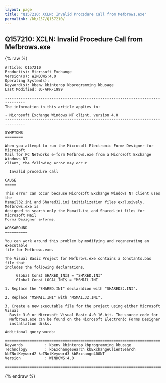 ```yaml
---
layout: page
title: "Q157210: XCLN: Invalid Procedure Call from Mefbrows.exe"
permalink: /kb/157/Q157210/
---
```


## Q157210: XCLN: Invalid Procedure Call from Mefbrows.exe

{% raw %}

	Article: Q157210
	Product(s): Microsoft Exchange
	Version(s): WINDOWS:4.0
	Operating System(s): 
	Keyword(s): kbenv kbinterop kbprogramming kbusage
	Last Modified: 06-APR-1999
	
	-------------------------------------------------------------------------------
	The information in this article applies to:
	
	- Microsoft Exchange Windows NT client, version 4.0 
	-------------------------------------------------------------------------------
	
	SYMPTOMS
	========
	
	When you attempt to run the Microsoft Electronic Forms Designer for Microsoft
	Mail for PC Networks e-form Mefbrows.exe from a Microsoft Exchange Windows NT
	client, the following error may occur.
	
	  Invalid procedure call
	
	CAUSE
	=====
	
	This error can occur because Microsoft Exchange Windows NT client uses the
	Msmail32.ini and Shared32.ini initialization files exclusively. Mefbrows.exe is
	designed to search only the Msmail.ini and Shared.ini files for Microsoft Mail
	Forms Designer e-forms.
	
	WORKAROUND
	==========
	
	You can work around this problem by modifying and regenerating an executable
	file for Mefbrows.exe.
	
	The Visual Basic Project for Mefbrows.exe contains a Constants.bas file that
	includes the following declarations.
	
	     Global Const SHARED_INI$ = "SHARED.INI"
	     Global Const LOCAL_INI$ = "MSMAIL.INI
	
	1. Replace the "SHARED.INI" declaration with "SHARED32.INI".
	
	2. Replace "MSMAIL.INI" with "MSMAIL32.INI".
	
	3. Create a new executable file for the project using either Microsoft Visual
	  Basic 3.0 or Microsoft Visual Basic 4.0 16-bit. The source code for
	  Mefbrows.exe can be found on the Microsoft Electronic Forms Designer
	  installation disks.
	
	Additional query words:
	
	======================================================================
	Keywords          : kbenv kbinterop kbprogramming kbusage 
	Technology        : kbExchangeSearch kbExchangeClientSearch kbZNotKeyword2 kbZNotKeyword3 kbExchange400NT
	Version           : WINDOWS:4.0
	
	=============================================================================
	

{% endraw %}
